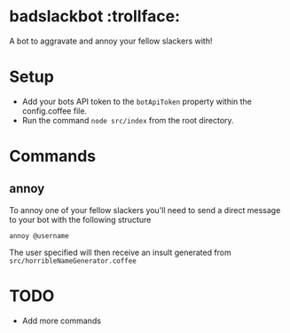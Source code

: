 # badslackbot :trollface:
A bot to aggravate and annoy your fellow slackers with!

# Setup
* Add your bots API token to the `botApiToken` property within the config.coffee file.
* Run the command `node src/index` from the root directory.

# Commands
## annoy
To annoy one of your fellow slackers you'll need to send a direct message to your bot with the following structure

`annoy @username`

The user specified will then receive an insult generated from `src/horribleNameGenerator.coffee`

# TODO
* Add more commands
